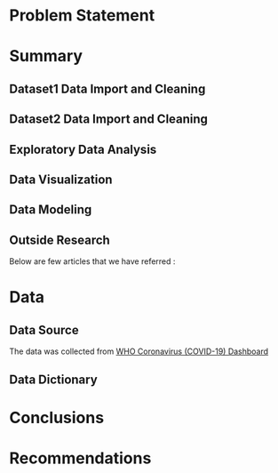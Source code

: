 # **Problem Statement**



# **Summary**

## Dataset1 Data Import and Cleaning 


## Dataset2 Data Import and Cleaning 

## Exploratory Data Analysis

## Data Visualization

## Data Modeling

## Outside Research

Below are few articles that we have referred  :

# **Data**

## Data Source
The data was collected from  [WHO Coronavirus (COVID-19) Dashboard](https://covid19.who.int/info/)

## Data Dictionary


# **Conclusions**

# **Recommendations**
